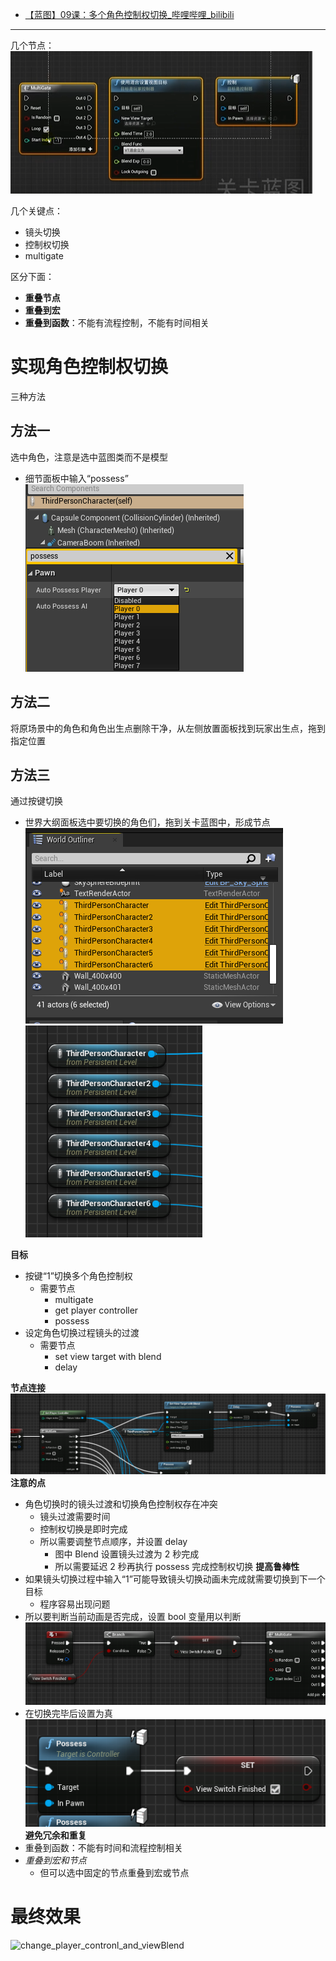 
- [【蓝图】09课：多个角色控制权切换\_哔哩哔哩\_bilibili](https://www.bilibili.com/video/BV164411Y732?t=94.2&p=43)
---
几个节点：
![](img/Pasted%20image%2020240116160549.png)

几个关键点：
- 镜头切换
- 控制权切换
- multigate 

区分下面：
- **重叠节点**
- **重叠到宏**
- **重叠到函数**：不能有流程控制，不能有时间相关

# 实现角色控制权切换

三种方法

## 方法一

选中角色，注意是选中蓝图类而不是模型
- 细节面板中输入“possess”
![](img/Pasted%20image%2020240116162553.png)

## 方法二

将原场景中的角色和角色出生点删除干净，从左侧放置面板找到玩家出生点，拖到指定位置


## 方法三

通过按键切换

- 世界大纲面板选中要切换的角色们，拖到关卡蓝图中，形成节点
![](img/Pasted%20image%2020240116162726.png)
![](img/Pasted%20image%2020240116162759.png)

**目标**
- 按键“1”切换多个角色控制权
	- 需要节点
		- multigate
		- get player controller
		- possess
- 设定角色切换过程镜头的过渡
	- 需要节点
		- set view target with blend
		- delay

**节点连接**
![](img/Pasted%20image%2020240116163114.png)
**注意的点**
- 角色切换时的镜头过渡和切换角色控制权存在冲突
	- 镜头过渡需要时间
	- 控制权切换是即时完成
	- 所以需要调整节点顺序，并设置 delay
		- 图中 Blend 设置镜头过渡为 2 秒完成
		- 所以需要延迟 2 秒再执行 possess 完成控制权切换
**提高鲁棒性**
- 如果镜头切换过程中输入“1”可能导致镜头切换动画未完成就需要切换到下一个目标
	- 程序容易出现问题
- 所以要判断当前动画是否完成，设置 bool 变量用以判断
![](img/Pasted%20image%2020240116163842.png)
- 在切换完毕后设置为真
![](img/Pasted%20image%2020240116163908.png)
**避免冗余和重复**
- 重叠到函数：不能有时间和流程控制相关
- *重叠到宏和节点*
	- 但可以选中固定的节点重叠到宏或节点

# 最终效果

![change_player_contronl_and_viewBlend](img/change_player_contronl_and_viewBlend.gif)



